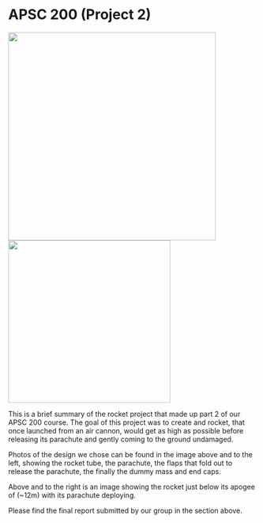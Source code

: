 # APSC 200 (Project 2)

<p float="left">
  <img src="https://github.com/user-attachments/assets/fd7190ec-a961-4173-b2b4-657ef3093a67" width="420" />
  <img src="https://github.com/user-attachments/assets/5181142e-8eec-4573-a4fc-43aeb939185a" width="328" /> 
</p>

This is a brief summary of the rocket project that made up part 2 of our APSC 200 course.
The goal of this project was to create and rocket, that once launched from an air cannon, would get as high as possible before releasing its parachute and gently coming to the ground undamaged.

Photos of the design we chose can be found in the image above and to the left, showing the rocket tube, the parachute, the flaps that fold out to release the parachute, the finally the dummy mass and end caps.  

Above and to the right is an image showing the rocket just below its apogee of (~12m) with its parachute deploying.
 
Please find the final report submitted by our group in the section above.
